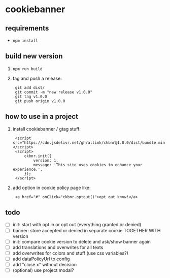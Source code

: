 # cookiebanner

## requirements

- `npm install`

## build new version

1. `npm run build`
1. tag and push a release:

        git add dist/
        git commit -m "new release v1.0.0"
        git tag v1.0.0
        git push origin v1.0.0

## how to use in a project

1. install cookiebanner / gtag stuff:

        <script src="https://cdn.jsdelivr.net/gh/allink/ckbnr@1.0.0/dist/bundle.min.js"></script>
        <script>
            ckbnr.init({
                version: 1,
                message: 'This site uses cookies to enhance your experience.',
            });
        </script>

2. add option in cookie policy page like:

        <a href="#" onClick="ckbnr.optout()">opt out know!</a>

## todo

- [ ] init: start with opt in or opt out (everything granted or denied)
- [ ] banner: store accepted or denied in separate cookie TOGETHER WITH version
- [ ] init: compare cookie version to delete and ask/show banner again
- [ ] add translations and overwrites for all texts
- [ ] add overwrites for colors and stuff (use css variables?)
- [ ] add dataPolicyUrl to config
- [ ] add "close x" without decision
- [ ] (optional) use project modal?
